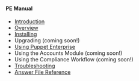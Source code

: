 <!-- 
#### PE Manual

- {{ "[Introduction](./intro.html)" | maybelink:page.url }}
- {{ "[Overview](./overview.html)" | maybelink:page.url }}
- {{ "[Installing](./installing.html)" | maybelink:page.url }}
- {{ "[Upgrading](./upgrading.html)" | maybelink:page.url }}
- {{ "[Using Puppet Enterprise](./using.html)" | maybelink:page.url }}
- {{ "[Using the Accounts Module](./using_accounts.html)" | maybelink:page.url }}
- {{ "[Using the Compliance Workflow](./using_compliance.html)" | maybelink:page.url }}
- {{ "[Troubleshooting](./troubleshooting.html)" | maybelink:page.url }}
- {{ "[Answer File Reference](./answer_file_reference.html)" | maybelink:page.url }}

 -->


<h4>PE Manual</h4>

<ul>
<li><a href="./intro.html">Introduction</a></li>
<li><a href="./overview.html">Overview</a></li>
<li><a href="./installing.html">Installing</a></li>
<li>Upgrading (coming soon!)</li>
<li><a href="./using.html">Using Puppet Enterprise</a></li>
<li>Using the Accounts Module (coming soon!)</li>
<li>Using the Compliance Workflow (coming soon!)</li>
<li><a href="./troubleshooting.html">Troubleshooting</a></li>
<li><a href="./answer_file_reference.html">Answer File Reference</a></li>
</ul>


